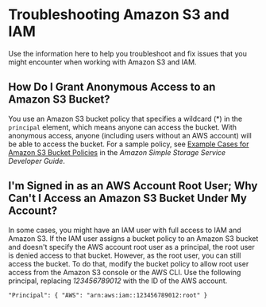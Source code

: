 # Troubleshooting Amazon S3 and IAM<a name="troubleshoot_iam-s3"></a>

Use the information here to help you troubleshoot and fix issues that you might encounter when working with Amazon S3 and IAM\.

## How Do I Grant Anonymous Access to an Amazon S3 Bucket?<a name="troubleshoot_iam-s3_anonymous-bucket-access"></a>

You use an Amazon S3 bucket policy that specifies a wildcard \(\*\) in the `principal` element, which means anyone can access the bucket\. With anonymous access, anyone \(including users without an AWS account\) will be able to access the bucket\. For a sample policy, see [ Example Cases for Amazon S3 Bucket Policies](https://docs.aws.amazon.com/AmazonS3/latest/dev/AccessPolicyLanguage_UseCases_s3_a.html) in the *Amazon Simple Storage Service Developer Guide*\.

## I'm Signed in as an AWS Account Root User; Why Can't I Access an Amazon S3 Bucket Under My Account?<a name="troubleshoot_iam-s3_root-bucket-access"></a>

In some cases, you might have an IAM user with full access to IAM and Amazon S3\. If the IAM user assigns a bucket policy to an Amazon S3 bucket and doesn't specify the AWS account root user as a principal, the root user is denied access to that bucket\. However, as the root user, you can still access the bucket\. To do that, modify the bucket policy to allow root user access from the Amazon S3 console or the AWS CLI\. Use the following principal, replacing *123456789012* with the ID of the AWS account\.

```
"Principal": { "AWS": "arn:aws:iam::123456789012:root" }
```